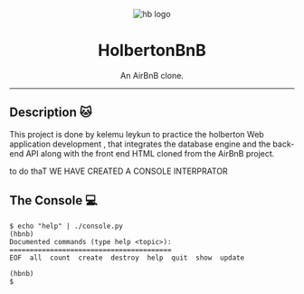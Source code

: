 <p align ="center">

<img src="https://github.com/kelemul/AirBnB_clone/blob/main/tests/ssets/hbtn.gif" alt="hb logo"/>

</p>

<h1 align="center">HolbertonBnB</h1>
<p align="center">An AirBnB clone.</p>

---

## Description :cat:

This project is done by kelemu leykun to practice the holberton Web application development
, that integrates the database engine and the back-end API along with the front end HTML cloned from the AirBnB project.

to do thaT WE HAVE CREATED A CONSOLE INTERPRATOR
 ## The Console :computer:

```
$ echo "help" | ./console.py
(hbnb) 
Documented commands (type help <topic>):
========================================
EOF  all  count  create  destroy  help  quit  show  update

(hbnb) 
$
```
